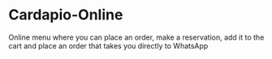 # Cardapio-Online
Online menu where you can place an order, make a reservation, add it to the cart and place an order that takes you directly to WhatsApp
